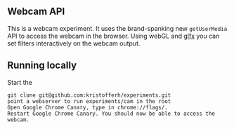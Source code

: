 Webcam API 
-----------------------

This is a webcam experiment. It uses the brand-spanking new <code>getUserMedia</code> API to access the webcam in the browser. Using webGL and [glfx](http://evanw.github.com/glfx.js/) you can set filters interactively on the webcam output.

Running locally
---------------

Start the 

    git clone git@github.com:kristofferh/experiments.git
    point a webserver to run experiments/cam in the root
    Open Google Chrome Canary, type in chrome://flags/. 
    Restart Google Chrome Canary. You should now be able to access the webcam.